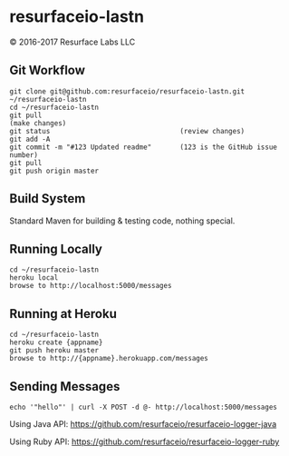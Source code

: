 # resurfaceio-lastn
&copy; 2016-2017 Resurface Labs LLC

## Git Workflow 

    git clone git@github.com:resurfaceio/resurfaceio-lastn.git ~/resurfaceio-lastn
    cd ~/resurfaceio-lastn
    git pull
    (make changes)
    git status                                (review changes)
    git add -A
    git commit -m "#123 Updated readme"       (123 is the GitHub issue number)
    git pull
    git push origin master

## Build System 

Standard Maven for building & testing code, nothing special.

## Running Locally

    cd ~/resurfaceio-lastn
    heroku local
    browse to http://localhost:5000/messages

## Running at Heroku

    cd ~/resurfaceio-lastn
    heroku create {appname}
    git push heroku master
    browse to http://{appname}.herokuapp.com/messages

## Sending Messages

    echo '"hello"' | curl -X POST -d @- http://localhost:5000/messages

Using Java API: https://github.com/resurfaceio/resurfaceio-logger-java

Using Ruby API: https://github.com/resurfaceio/resurfaceio-logger-ruby
